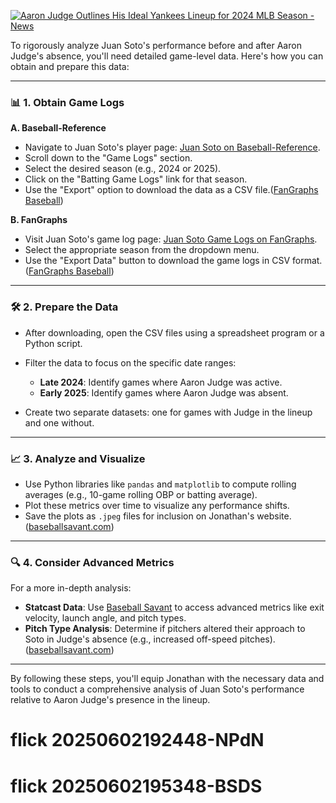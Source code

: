 [![Aaron Judge Outlines His Ideal Yankees Lineup for 2024 MLB Season - News](https://tse2.mm.bing.net/th?id=OIP.M5eaV4nIGQyPzURLUYX1LAHaI4\&pid=Api)](https://thenewsportal24hr.com/hoanganh/aaron-judge-outlines-his-ideal-yankees-lineup-for-2024-mlb-season/)

To rigorously analyze Juan Soto's performance before and after Aaron Judge's absence, you'll need detailed game-level data. Here's how you can obtain and prepare this data:

---

### 📊 **1. Obtain Game Logs**

**A. Baseball-Reference**

* Navigate to Juan Soto's player page: [Juan Soto on Baseball-Reference](https://www.baseball-reference.com/players/s/sotoju01.shtml).
* Scroll down to the "Game Logs" section.
* Select the desired season (e.g., 2024 or 2025).
* Click on the "Batting Game Logs" link for that season.
* Use the "Export" option to download the data as a CSV file.([FanGraphs Baseball][1])

**B. FanGraphs**

* Visit Juan Soto's game log page: [Juan Soto Game Logs on FanGraphs](https://www.fangraphs.com/players/juan-soto/20123/game-log?position=OF&season=).
* Select the appropriate season from the dropdown menu.
* Use the "Export Data" button to download the game logs in CSV format.([FanGraphs Baseball][1])

---

### 🛠️ **2. Prepare the Data**

* After downloading, open the CSV files using a spreadsheet program or a Python script.
* Filter the data to focus on the specific date ranges:

  * **Late 2024**: Identify games where Aaron Judge was active.
  * **Early 2025**: Identify games where Aaron Judge was absent.
* Create two separate datasets: one for games with Judge in the lineup and one without.

---

### 📈 **3. Analyze and Visualize**

* Use Python libraries like `pandas` and `matplotlib` to compute rolling averages (e.g., 10-game rolling OBP or batting average).
* Plot these metrics over time to visualize any performance shifts.
* Save the plots as `.jpeg` files for inclusion on Jonathan's website.([baseballsavant.com][2])

---

### 🔍 **4. Consider Advanced Metrics**

For a more in-depth analysis:

* **Statcast Data**: Use [Baseball Savant](https://baseballsavant.mlb.com/) to access advanced metrics like exit velocity, launch angle, and pitch types.
* **Pitch Type Analysis**: Determine if pitchers altered their approach to Soto in Judge's absence (e.g., increased off-speed pitches).([baseballsavant.com][2])

---

By following these steps, you'll equip Jonathan with the necessary data and tools to conduct a comprehensive analysis of Juan Soto's performance relative to Aaron Judge's presence in the lineup.

[1]: https://www.fangraphs.com/players/juan-soto/20123/game-log?position=OF&season=&utm_source=chatgpt.com "Juan Soto - Batting Game Logs | FanGraphs Baseball"
[2]: https://baseballsavant.mlb.com/leaderboard/expected_statistics?utm_source=chatgpt.com "Statcast Expected wOBA, xBA, xSLG | baseballsavant.com - MLB.com"
# flick 20250602192448-NPdN
# flick 20250602195348-BSDS
